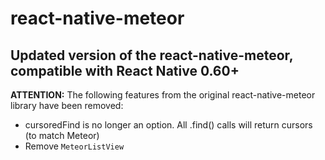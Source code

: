 # react-native-meteor

## Updated version of the react-native-meteor, compatible with React Native 0.60+

**ATTENTION:** The following features from the original react-native-meteor library have been removed:
- cursoredFind is no longer an option. All .find() calls will return cursors (to match Meteor)
- Remove `MeteorListView`
